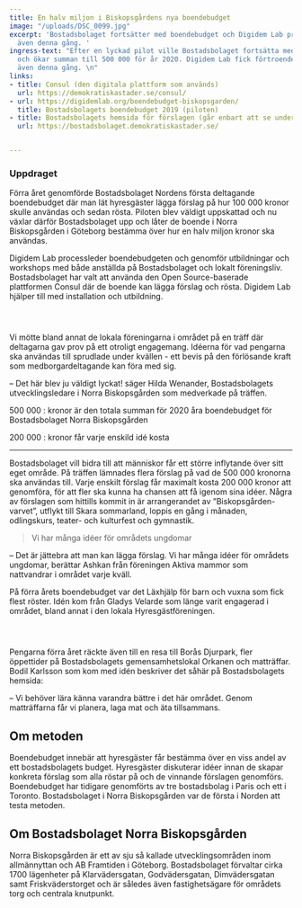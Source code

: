 ```yaml
---
title: En halv miljon i Biskopsgårdens nya boendebudget
image: "/uploads/DSC_0099.jpg"
excerpt: 'Bostadsbolaget fortsätter med boendebudget och Digidem Lab processleder
  även denna gång. '
ingress-text: "Efter en lyckad pilot ville Bostadsbolaget fortsätta med boendebudget
  och ökar summan till 500 000 för år 2020. Digidem Lab fick förtroendet att processleda
  även denna gång. \n"
links:
- title: Consul (den digitala plattform som används)
  url: https://demokratiskastader.se/consul/
- url: https://digidemlab.org/boendebudget-biskopsgarden/
  title: Bostadsbolagets boendebudget 2019 (piloten)
- title: Bostadsbolagets hemsida för förslagen (går enbart att se under projekttiden)
  url: https://bostadsbolaget.demokratiskastader.se/


---
```

### Uppdraget

Förra året genomförde Bostadsbolaget Nordens första deltagande boendebudget där man lät hyresgäster lägga förslag på hur 100 000 kronor skulle användas och sedan rösta. Piloten blev väldigt uppskattad och nu växlar därför Bostadsbolaget upp och låter de boende i Norra Biskopsgården i Göteborg bestämma över hur en halv miljon kronor ska användas.

Digidem Lab processleder boendebudgeten och genomför utbildningar och workshops med både anställda på Bostadsbolaget och lokalt föreningsliv. Bostadsbolaget har valt att använda den Open Source-baserade plattformen Consul där de boende kan lägga förslag och rösta. Digidem Lab hjälper till med installation och utbildning.

<div class="columns">
  <div class="column">
    <figure>
      <img src="/uploads/DSC_0078.jpg" alt="">
    </figure>
  </div>
  <div class="column">
    <figure>
      <img src="/uploads/DSC_0084.jpg" alt="">
    </figure>
  </div>
</div>

Vi mötte bland annat de lokala föreningarna i området på en träff där deltagarna gav prov på ett otroligt engagemang. Idéerna för vad pengarna ska användas till sprudlade under kvällen - ett bevis på den förlösande kraft som medborgardeltagande kan föra med sig.

– Det här blev ju väldigt lyckat! säger Hilda Wenander, Bostadsbolagets utvecklingsledare i Norra Biskopsgården som medverkade på träffen.

500 000
: kronor är den totala summan för 2020 åra boendebudget för Bostadsbolaget Norra Biskopsgården

200 000
: kronor får varje enskild idé kosta

***

Bostadsbolaget vill bidra till att människor får ett större inflytande över sitt eget område. På träffen lämnades flera förslag på vad de 500 000 kronorna ska användas till. Varje enskilt förslag får maximalt kosta 200 000 kronor att genomföra, för att fler ska kunna ha chansen att få igenom sina idéer. Några av förslagen som hittills kommit in är arrangerandet av ”Biskopsgården-varvet”, utflykt till Skara sommarland, loppis en gång i månaden, odlingskurs, teater- och kulturfest och gymnastik.

> Vi har många idéer för områdets ungdomar

– Det är jättebra att man kan lägga förslag. Vi har många idéer för områdets ungdomar, berättar Ashkan från föreningen Aktiva mammor som nattvandrar i området varje kväll.

På förra årets boendebudget var det Läxhjälp för barn och vuxna som fick flest röster. Idén kom från Gladys Velarde som länge varit engagerad i området, bland annat i den lokala Hyresgästföreningen.

<div class="columns">
  <div class="column">
    <figure>
      <img src="/uploads/DSC_0050.jpg" alt="">
    </figure>
  </div>
  <div class="column">
    <figure>
      <img src="/uploads/DSC_0104.jpg" alt="">
    </figure>
  </div>
</div>

Pengarna förra året räckte även till en resa till Borås Djurpark, fler öppettider på Bostadsbolagets gemensamhetslokal Orkanen och matträffar. Bodil Karlsson som kom med idén beskriver det såhär på Bostadsbolagets hemsida:

– Vi behöver lära känna varandra bättre i det här området. Genom matträffarna får vi planera, laga mat och äta tillsammans.

## Om metoden

Boendebudget innebär att hyresgäster får bestämma över en viss andel av ett bostadsbolagets budget. Hyresgäster diskuterar idéer innan de skapar konkreta förslag som alla röstar på och de vinnande förslagen genomförs. Boendebudget har tidigare genomförts av tre bostadsbolag i Paris och ett i Toronto. Bostadsbolaget i Norra Biskopsgården var de första i Norden att testa metoden.

## Om Bostadsbolaget Norra Biskopsgården

Norra Biskopsgården är ett av sju så kallade utvecklingsområden inom allmännyttan och AB Framtiden i Göteborg. Bostadsbolaget förvaltar cirka 1700 lägenheter på Klarvädersgatan, Godvädersgatan, Dimvädersgatan samt Friskväderstorget och är således även fastighetsägare för områdets torg och centrala knutpunkt.

